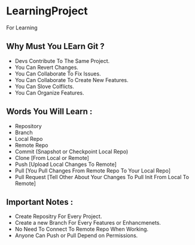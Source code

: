 # LearningProject
For Learning
## Why Must You LEarn Git ?
- Devs Contribute To The Same Project.
- You Can Revert Changes.
- You Can Collaborate To Fix Issues.
- You Can Collaborate To Create New Features.
- You Can Slove Colflicts.
- You Can Organize Features.

## Words You Will Learn :
- Repository
- Branch
- Local Repo
- Remote Repo
- Commit (Snapshot or Checkpoint Local Repo)
- Clone [From Local or Remote]
- Push [Upload Local Changes To Remote]
- Pull [You Pull Changes From Remote Repo To Your Local Repo]
- Pull Request [Tell Other About Your Changes To Pull Init From Local To Remote]

## Important Notes :
- Create Repositry For Every Project.
- Create a new Branch For Every Features or Enhancmenets.
- No Need To Connect To Remote Repo When Working.
- Anyone Can Push or Pull Depend on Permissions.
